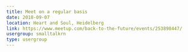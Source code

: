 ```yaml
---
title: Meet on a regular basis
date: 2018-09-07
location: Heart and Soul, Heidelberg
link: https://www.meetup.com/back-to-the-future/events/253898447/
usergroup: smalltalkrn
type: usergroup
---
```

